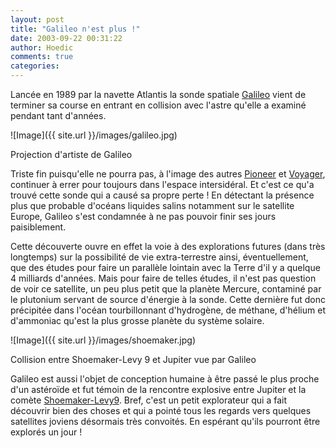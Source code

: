```yaml
---
layout: post
title: "Galileo n'est plus !"
date: 2003-09-22 00:31:22
author: Hoedic
comments: true
categories: 
---
```



Lancée en 1989 par la navette Atlantis la sonde spatiale <a href="http://www.jpl.nasa.gov/webcast/galileo/" title="Galileo Galilei">Galileo</a> vient de terminer sa course en entrant en collision avec l'astre qu'elle a examiné pendant tant d'années.

![Image]({{ site.url }}/images/galileo.jpg)
<div class="photoattrib">Projection d'artiste de Galileo</div>



Triste fin puisqu'elle ne pourra pas, à l'image des autres <a href="http://www.astrocosmos.net/canvas.php?article=pioneer10.htm" title="Pioneer 10">Pioneer</a> et <a href="http://jmm45.free.fr/sondes/voyager/voyager.htm" title="Les sondes Voyager">Voyager</a>, continuer à errer pour toujours dans l'espace intersidéral. Et c'est ce qu'a trouvé cette sonde qui a causé sa propre perte ! En détectant la présence plus que probable d'océans liquides salins notamment sur le satellite Europe, Galileo s'est condamnée à ne pas pouvoir finir ses jours paisiblement.

Cette découverte ouvre en effet la voie à des explorations futures (dans très longtemps) sur la possibilité de vie extra-terrestre ainsi, éventuellement, que des études pour faire un parallèle lointain avec la Terre d'il y a quelque 4 milliards d'années. Mais pour faire de telles études, il n'est pas question de voir ce satellite, un peu plus petit que la planète Mercure, contaminé par le plutonium servant de source d'énergie à la sonde. Cette dernière fut donc précipitée dans l'océan tourbillonnant d'hydrogène, de méthane, d'hélium et d'ammoniac qu'est la plus grosse planète du système solaire.

![Image]({{ site.url }}/images/shoemaker.jpg)
<div class="photoattrib">Collision entre Shoemaker-Levy 9 et Jupiter vue par Galileo</div>



Galileo est aussi l'objet de conception humaine à être passé le plus proche d'un astéroïde et fut témoin de la rencontre explosive entre Jupiter et la comète <a href="http://www.astrosurf.com/d_bergeron/astronomie/Bibliotheque/Shoemaker_Levy/shoemaker_levy.htm" title="Co-découverte par un Qu&eacute;b&eacute;cois">Shoemaker-Levy9</a>. Bref, c'est un petit explorateur qui a fait découvrir bien des choses et qui a pointé tous les regards vers quelques satellites joviens désormais très convoités. En espérant qu'ils pourront être explorés un jour !